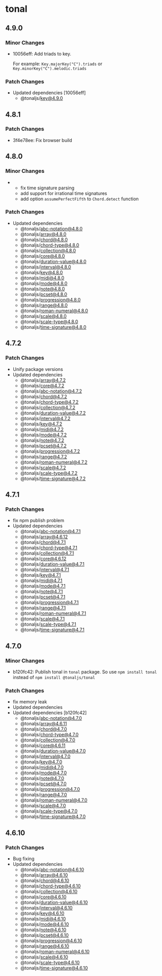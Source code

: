 # tonal

## 4.9.0

### Minor Changes

- 10056eff: Add triads to key.

  For example: `Key.majorKey("C").triads` or `Key.minorKey("C").melodic.triads`

### Patch Changes

- Updated dependencies [10056eff]
  - @tonaljs/key@4.9.0

## 4.8.1

### Patch Changes

- 3f4e78ee: Fix browser build

## 4.8.0

### Minor Changes

- - fix time signature parsing
  - add support for irrational time signatures
  - add option `assumePerfectFifth` to `Chord.detect` function

### Patch Changes

- Updated dependencies
  - @tonaljs/abc-notation@4.8.0
  - @tonaljs/array@4.8.0
  - @tonaljs/chord@4.8.0
  - @tonaljs/chord-type@4.8.0
  - @tonaljs/collection@4.8.0
  - @tonaljs/core@4.8.0
  - @tonaljs/duration-value@4.8.0
  - @tonaljs/interval@4.8.0
  - @tonaljs/key@4.8.0
  - @tonaljs/midi@4.8.0
  - @tonaljs/mode@4.8.0
  - @tonaljs/note@4.8.0
  - @tonaljs/pcset@4.8.0
  - @tonaljs/progression@4.8.0
  - @tonaljs/range@4.8.0
  - @tonaljs/roman-numeral@4.8.0
  - @tonaljs/scale@4.8.0
  - @tonaljs/scale-type@4.8.0
  - @tonaljs/time-signature@4.8.0

## 4.7.2

### Patch Changes

- Unify package versions
- Updated dependencies
  - @tonaljs/array@4.7.2
  - @tonaljs/core@4.7.2
  - @tonaljs/abc-notation@4.7.2
  - @tonaljs/chord@4.7.2
  - @tonaljs/chord-type@4.7.2
  - @tonaljs/collection@4.7.2
  - @tonaljs/duration-value@4.7.2
  - @tonaljs/interval@4.7.2
  - @tonaljs/key@4.7.2
  - @tonaljs/midi@4.7.2
  - @tonaljs/mode@4.7.2
  - @tonaljs/note@4.7.2
  - @tonaljs/pcset@4.7.2
  - @tonaljs/progression@4.7.2
  - @tonaljs/range@4.7.2
  - @tonaljs/roman-numeral@4.7.2
  - @tonaljs/scale@4.7.2
  - @tonaljs/scale-type@4.7.2
  - @tonaljs/time-signature@4.7.2

## 4.7.1

### Patch Changes

- fix npm publish problem
- Updated dependencies
  - @tonaljs/abc-notation@4.7.1
  - @tonaljs/array@4.6.12
  - @tonaljs/chord@4.7.1
  - @tonaljs/chord-type@4.7.1
  - @tonaljs/collection@4.7.1
  - @tonaljs/core@4.6.12
  - @tonaljs/duration-value@4.7.1
  - @tonaljs/interval@4.7.1
  - @tonaljs/key@4.7.1
  - @tonaljs/midi@4.7.1
  - @tonaljs/mode@4.7.1
  - @tonaljs/note@4.7.1
  - @tonaljs/pcset@4.7.1
  - @tonaljs/progression@4.7.1
  - @tonaljs/range@4.7.1
  - @tonaljs/roman-numeral@4.7.1
  - @tonaljs/scale@4.7.1
  - @tonaljs/scale-type@4.7.1
  - @tonaljs/time-signature@4.7.1

## 4.7.0

### Minor Changes

- b120fc42: Publish tonal in `tonal` package. So use `npm install tonal` instead of `npm install @tonaljs/tonal`

### Patch Changes

- fix memory leak
- Updated dependencies
- Updated dependencies [b120fc42]
  - @tonaljs/abc-notation@4.7.0
  - @tonaljs/array@4.6.11
  - @tonaljs/chord@4.7.0
  - @tonaljs/chord-type@4.7.0
  - @tonaljs/collection@4.7.0
  - @tonaljs/core@4.6.11
  - @tonaljs/duration-value@4.7.0
  - @tonaljs/interval@4.7.0
  - @tonaljs/key@4.7.0
  - @tonaljs/midi@4.7.0
  - @tonaljs/mode@4.7.0
  - @tonaljs/note@4.7.0
  - @tonaljs/pcset@4.7.0
  - @tonaljs/progression@4.7.0
  - @tonaljs/range@4.7.0
  - @tonaljs/roman-numeral@4.7.0
  - @tonaljs/scale@4.7.0
  - @tonaljs/scale-type@4.7.0
  - @tonaljs/time-signature@4.7.0

## 4.6.10

### Patch Changes

- Bug fixing
- Updated dependencies
  - @tonaljs/abc-notation@4.6.10
  - @tonaljs/array@4.6.10
  - @tonaljs/chord@4.6.10
  - @tonaljs/chord-type@4.6.10
  - @tonaljs/collection@4.6.10
  - @tonaljs/core@4.6.10
  - @tonaljs/duration-value@4.6.10
  - @tonaljs/interval@4.6.10
  - @tonaljs/key@4.6.10
  - @tonaljs/midi@4.6.10
  - @tonaljs/mode@4.6.10
  - @tonaljs/note@4.6.10
  - @tonaljs/pcset@4.6.10
  - @tonaljs/progression@4.6.10
  - @tonaljs/range@4.6.10
  - @tonaljs/roman-numeral@4.6.10
  - @tonaljs/scale@4.6.10
  - @tonaljs/scale-type@4.6.10
  - @tonaljs/time-signature@4.6.10
